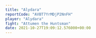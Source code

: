 ```yaml
---
title: "Alydara"
reportCode: "AVBT7YrMDjP2NnFH"
player: "Alydara"
fight: "Attumen the Huntsman"
date: 2021-10-27T19:09:12.576000+00:00
---
```

